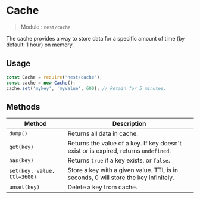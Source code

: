 # Cache

> Module : `nest/cache`

The cache provides a way to store data for a specific amount of time (by default: 1 hour) on memory.

## Usage

```js
const Cache = require('nest/cache');
const cache = new Cache();
cache.set('mykey', 'myValue', 600); // Retain for 5 minutes.
```

## Methods

| Method                      | Description                                                  |
| --------------------------- | ------------------------------------------------------------ |
| `dump()` | Returns all data in cache. |
| `get(key)`                  | Returns the value of a key. If key doesn't exist or is expired, returns `undefined`. |
| `has(key)` | Returns `true` if a key exists, or `false`. |
| `set(key, value, ttl=3600)` | Store a key with a given value. TTL is in seconds, 0 will store the key infinitely. |
| `unset(key)` | Delete a key from cache. |